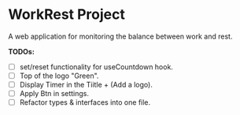 # WorkRest Project

A web application for monitoring the balance between work and rest.

**TODOs:**

- [ ] set/reset functionality for useCountdown hook.
- [ ] Top of the logo "Green".
- [ ] Display Timer in the Tiitle + (Add a logo).
- [ ] Apply Btn in settings.
- [ ] Refactor types & interfaces into one file.
